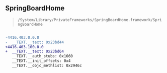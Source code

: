 ## SpringBoardHome

> `/System/Library/PrivateFrameworks/SpringBoardHome.framework/SpringBoardHome`

```diff

-4416.403.0.0.0
-  __TEXT.__text: 0x23bd44
+4416.403.100.0.0
+  __TEXT.__text: 0x23bd64
   __TEXT.__auth_stubs: 0x1660
   __TEXT.__init_offsets: 0x4
   __TEXT.__objc_methlist: 0x2946c

```
